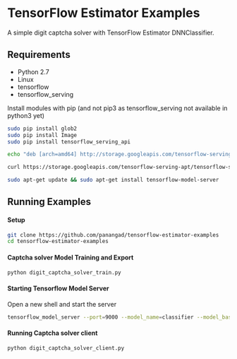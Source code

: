 # TensorFlow Estimator Examples

A simple digit captcha solver with TensorFlow Estimator DNNClassifier. 

## Requirements

* Python 2.7
* Linux
* tensorflow
* tensorflow_serving


Install modules with pip (and not pip3 as tensorflow_serving not available in python3 yet)

```bash
sudo pip install glob2
sudo pip install Image
sudo pip install tensorflow_serving_api

echo "deb [arch=amd64] http://storage.googleapis.com/tensorflow-serving-apt stable tensorflow-model-server tensorflow-model-server-universal" | sudo tee /etc/apt/sources.list.d/tensorflow-serving.list

curl https://storage.googleapis.com/tensorflow-serving-apt/tensorflow-serving.release.pub.gpg | sudo apt-key add -

sudo apt-get update && sudo apt-get install tensorflow-model-server
```

## Running Examples

#### Setup

```bash
git clone https://github.com/panangad/tensorflow-estimator-examples
cd tensorflow-estimator-examples
```


#### Captcha solver Model Training and Export

```bash
python digit_captcha_solver_train.py
```


#### Starting Tensorflow Model Server
Open a new shell and start the server

```bash
tensorflow_model_server --port=9000 --model_name=classifier --model_base_path=/tmp/savedmodel
```

#### Running Captcha solver client
```bash
python digit_captcha_solver_client.py
```

